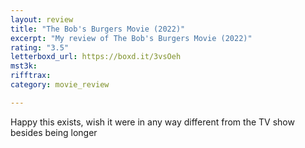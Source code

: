 ```yaml
---
layout: review
title: "The Bob's Burgers Movie (2022)"
excerpt: "My review of The Bob's Burgers Movie (2022)"
rating: "3.5"
letterboxd_url: https://boxd.it/3vsOeh
mst3k: 
rifftrax: 
category: movie_review

---
```


Happy this exists, wish it were in any way different from the TV show besides being longer